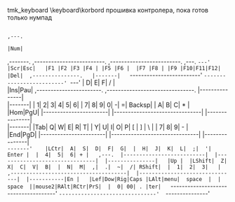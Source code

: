 tmk_keyboard \keyboard\korbord прошивка контролера, пока готов только нумпад  
  
                                                                              ,---.  
                                                                              |Num|  
  ,-------.   ,-------------------------.  ,-------------------------. ,---.  `---'  
  |Scr|Esc|   |F1 |F2 |F3 |F4 | |F5 |F6 |  |F7 |F8 | |F9 |F10|F11|F12| |Del|  ,---------------.  
  |-------|   `-------------------------'  `-------------------------' `---'  |  D|  E|  F| / |  
  |Ins|Pau|     ,-----------------------.  ,-------------------------------.  |---------------|  
  |-------|     |  1|  2|  3|  4|  5|  6|  |  7|  8|  9|  0|  -|  =| Backsp|  |  A|  B|  C| * |  
  |Hom|PgU|     |-----------------------|  |-------------------------------|  |---------------|  
  |-------|     |Tab|  Q|  W|  E|  R|  T|  |  Y|  U|  I|  O|  P| [ | ] | \ |  |  7|  8|  9| - |  
  |End|PgD|     |-----------------------|  |-------------------------------|  |---------------|  
  `-------'    |LCtr|  A|  S|  D|  F|  G|  |  H|  J|  K|  L|  ;|  '| Enter |  |  4|  5|  6| + |  
      ,---.  |--------------------------|  |-------------------------------|  |---------------|  
      |Up |  |LShift|  Z|  X|  C|  V|  B|  |  N|  M|  ,|  .|  ~|  /| RShift|  |  1|  2|  3|   |  
  ,-------------------------------------|  |-------------------------------|  |-----------|En |  
  |Lef|Dow|Rig|Caps |LAlt|menu|  space  |  |  space  ||mouse2|RAlt|RCtr|PrS|  |  0| 00| . |ter|  
  `-------------------------------------'  `-------------------------------'  `---------------'  